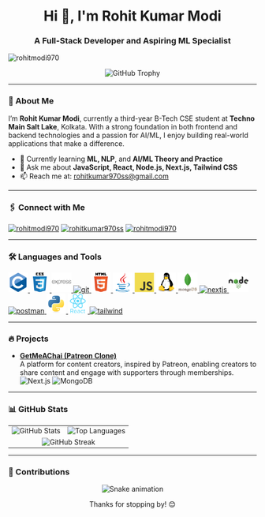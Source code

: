 <h1 align="center">Hi 👋, I'm Rohit Kumar Modi</h1>
<h3 align="center">A Full-Stack Developer and Aspiring ML Specialist </h3>

<p align="left"> <img src="https://komarev.com/ghpvc/?username=rohitmodi970&label=Profile%20views&color=0e75b6&style=flat" alt="rohitmodi970" /> </p>

<div align="center">
  <img src="https://github-profile-trophy.vercel.app/?username=rohitmodi970&row=1&column=6&margin-w=15&margin-h=15&theme=darkhub" alt="GitHub Trophy" />
</div>

---

### 💼 About Me
I’m **Rohit Kumar Modi**, currently a third-year B-Tech CSE student at **Techno Main Salt Lake**, Kolkata. With a strong foundation in both frontend and backend technologies and a passion for AI/ML, I enjoy building real-world applications that make a difference.

- 🌱 Currently learning **ML, NLP**, and **AI/ML Theory and Practice**
- 💬 Ask me about **JavaScript, React, Node.js, Next.js, Tailwind CSS**
- 📫 Reach me at: rohitkumar970ss@gmail.com

---

### 🖇️ Connect with Me
<p align="left">
<a href="https://linkedin.com/in/rohitmodi970" target="blank"><img align="center" src="https://raw.githubusercontent.com/rahuldkjain/github-profile-readme-generator/master/src/images/icons/Social/linked-in-alt.svg" alt="rohitmodi970" height="30" width="40" /></a>
<a href="https://www.hackerrank.com/rohitkumar970ss" target="blank"><img align="center" src="https://raw.githubusercontent.com/rahuldkjain/github-profile-readme-generator/master/src/images/icons/Social/hackerrank.svg" alt="rohitkumar970ss" height="30" width="40" /></a>
<a href="https://leetcode.com/rohitmodi970/" target="blank"><img align="center" src="https://raw.githubusercontent.com/rahuldkjain/github-profile-readme-generator/master/src/images/icons/Social/leet-code.svg" alt="rohitmodi970" height="30" width="40" /></a>
</p>

---

### 🛠️ Languages and Tools
<p align="left"> 
  <a href="https://www.cprogramming.com/" target="_blank" rel="noreferrer"> <img src="https://raw.githubusercontent.com/devicons/devicon/master/icons/c/c-original.svg" alt="c" width="40" height="40"/> </a> 
  <a href="https://www.w3schools.com/css/" target="_blank" rel="noreferrer"> <img src="https://raw.githubusercontent.com/devicons/devicon/master/icons/css3/css3-original-wordmark.svg" alt="css3" width="40" height="40"/> </a> 
  <a href="https://expressjs.com" target="_blank" rel="noreferrer"> <img src="https://raw.githubusercontent.com/devicons/devicon/master/icons/express/express-original-wordmark.svg" alt="express" width="40" height="40"/> </a> 
  <a href="https://git-scm.com/" target="_blank" rel="noreferrer"> <img src="https://www.vectorlogo.zone/logos/git-scm/git-scm-icon.svg" alt="git" width="40" height="40"/> </a> 
  <a href="https://www.w3.org/html/" target="_blank" rel="noreferrer"> <img src="https://raw.githubusercontent.com/devicons/devicon/master/icons/html5/html5-original-wordmark.svg" alt="html5" width="40" height="40"/> </a> 
  <a href="https://www.java.com" target="_blank" rel="noreferrer"> <img src="https://raw.githubusercontent.com/devicons/devicon/master/icons/java/java-original.svg" alt="java" width="40" height="40"/> </a> 
  <a href="https://developer.mozilla.org/en-US/docs/Web/JavaScript" target="_blank" rel="noreferrer"> <img src="https://raw.githubusercontent.com/devicons/devicon/master/icons/javascript/javascript-original.svg" alt="javascript" width="40" height="40"/> </a> 
  <a href="https://www.linux.org/" target="_blank" rel="noreferrer"> <img src="https://raw.githubusercontent.com/devicons/devicon/master/icons/linux/linux-original.svg" alt="linux" width="40" height="40"/> </a> 
  <a href="https://www.mongodb.com/" target="_blank" rel="noreferrer"> <img src="https://raw.githubusercontent.com/devicons/devicon/master/icons/mongodb/mongodb-original-wordmark.svg" alt="mongodb" width="40" height="40"/> </a> 
  <a href="https://nextjs.org/" target="_blank" rel="noreferrer"> <img src="https://cdn.worldvectorlogo.com/logos/nextjs-2.svg" alt="nextjs" width="40" height="40"/> </a> 
  <a href="https://nodejs.org" target="_blank" rel="noreferrer"> <img src="https://raw.githubusercontent.com/devicons/devicon/master/icons/nodejs/nodejs-original-wordmark.svg" alt="nodejs" width="40" height="40"/> </a> 
  <a href="https://postman.com" target="_blank" rel="noreferrer"> <img src="https://www.vectorlogo.zone/logos/getpostman/getpostman-icon.svg" alt="postman" width="40" height="40"/> </a> 
  <a href="https://www.python.org" target="_blank" rel="noreferrer"> <img src="https://raw.githubusercontent.com/devicons/devicon/master/icons/python/python-original.svg" alt="python" width="40" height="40"/> </a> 
  <a href="https://reactjs.org/" target="_blank" rel="noreferrer"> <img src="https://raw.githubusercontent.com/devicons/devicon/master/icons/react/react-original-wordmark.svg" alt="react" width="40" height="40"/> </a> 
  <a href="https://tailwindcss.com/" target="_blank" rel="noreferrer"> <img src="https://www.vectorlogo.zone/logos/tailwindcss/tailwindcss-icon.svg" alt="tailwind" width="40" height="40"/> </a> 
</p>

---

### 🔥 Projects

- **[GetMeAChai (Patreon Clone)](https://github.com/rohitmodi970/getmeachai)**  
  A platform for content creators, inspired by Patreon, enabling creators to share content and engage with supporters through memberships.  
  ![Next.js](https://img.shields.io/badge/-Next.js-000000?style=flat&logo=next.js&logoColor=white) ![MongoDB](https://img.shields.io/badge/-MongoDB-47A248?style=flat&logo=mongodb&logoColor=white)

---

### 📊 GitHub Stats
<div align="center">
  <table>
    <tr>
      <td>
        <img src="https://github-readme-stats.vercel.app/api?username=rohitmodi970&show_icons=true&locale=en&theme=radical" alt="GitHub Stats" />
      </td>
      <td>
        <img src="https://github-readme-stats.vercel.app/api/top-langs?username=rohitmodi970&show_icons=true&locale=en&layout=compact&theme=radical" alt="Top Languages" />
      </td>
    </tr>
    <tr>
      <td colspan="2" align="center">
        <img src="https://github-readme-streak-stats.herokuapp.com/?user=rohitmodi970&theme=radical" alt="GitHub Streak" />
      </td>
    </tr>
  </table>
</div>

---

### 🐍 Contributions
<div align="center">
  <img src="https://github.com/rohitmodi970/raw/output/github-contribution-grid-snake.svg" alt="Snake animation" />
</div>

<p align="center">Thanks for stopping by! 😊</p>

